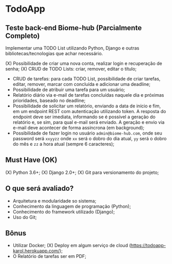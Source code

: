 # TodoApp
## Teste back-end Biome-hub (Parcialmente Completo)

Implementar uma TODO List utilizando Python, Django e outras bibliotecas/tecnologias que achar necessário.

(X) Possibilidade de criar uma nova conta, realizar login e recuperação de senha;
(X) CRUD de TODO Lists: criar, remover, editar o título;
- CRUD de tarefas: para cada TODO List, possibilidade de criar tarefas, editar, remover, marcar com concluída e adicionar uma deadline;
- Possibilidade de atribuir uma tarefa para um usuário;
- Relatório diário via e-mail de tarefas concluídas naquele dia e próximas prioridades, baseado no deadline;
- Possibilidade de solicitar um relatório, enviando a data de início e fim, em um endpoint REST com autenticação utilizando token. A resposta do endpoint deve ser imediata, informando se é possível a geração do relatório e, se sim, para qual e-mail será enviado. A geração e envio via e-mail deve acontecer de forma assíncrona (em background);
- Possibilidade de fazer login no usuário `admin@biome-hub.com`, onde seu password será `xxyyzz` onde `xx` será o dobro do dia atual, `yy` será o dobro do mês e `zz` a hora atual (sempre 6 caracteres);

## Must Have (OK)
(X) Python 3.6+;
(X) Django 2.0+;
(X) Git para versionamento do projeto;

## O que será avaliado?
- Arquitetura e modularidade so sistema;
- Conhecimento da linguagem de programação (Python);
- Conhecimento do framework utilizado (Django);
- Uso do Git;

## Bônus
- Utilizar Docker;
(X) Deploy em algum serviço de cloud (https://todoapp-karol.herokuapp.com/);
- O Relatório de tarefas ser em PDF;

